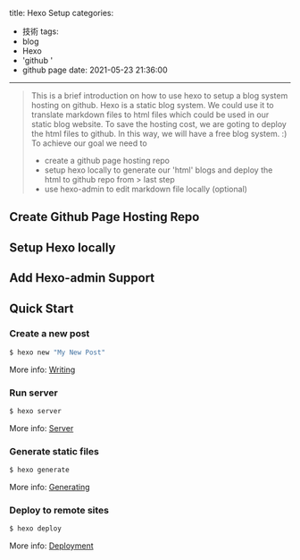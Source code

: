 title: Hexo Setup
categories:
  - 技術
tags:
  - blog
  - Hexo
  - 'github '
  - github page
date: 2021-05-23 21:36:00
---
> This is a brief introduction on how to use hexo to setup a blog system hosting on github.
> Hexo is a static blog system. We could use it to translate markdown files to html files which could be used in our static blog website. 
> To save the hosting cost, we are goting to deploy the html files to github. In this way, we will have a free blog system. :)
> To achieve our goal we need to 
> - create a github page hosting repo
> - setup hexo locally to generate our 'html' blogs and deploy the html to github repo from > last step
> - use hexo-admin to edit markdown file locally (optional)
<!--more-->


## Create Github Page Hosting Repo


## Setup Hexo locally


## Add Hexo-admin Support


## Quick Start

### Create a new post

``` bash
$ hexo new "My New Post"
```

More info: [Writing](https://hexo.io/docs/writing.html)

### Run server

``` bash
$ hexo server
```

More info: [Server](https://hexo.io/docs/server.html)

### Generate static files

``` bash
$ hexo generate
```

More info: [Generating](https://hexo.io/docs/generating.html)

### Deploy to remote sites

``` bash
$ hexo deploy
```

More info: [Deployment](https://hexo.io/docs/one-command-deployment.html)